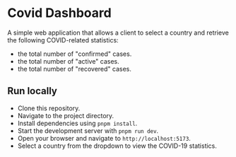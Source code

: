 # Covid Dashboard

A simple web application that allows a client to select a country and retrieve the following COVID-related statistics:

* the total number of "confirmed" cases.
* the total number of "active" cases.
* the total number of "recovered" cases.

## Run locally

* Clone this repository.
* Navigate to the project directory.
* Install dependencies using `pnpm install`.
* Start the development server with `pnpm run dev`.
* Open your browser and navigate to `http://localhost:5173`.
* Select a country from the dropdown to view the COVID-19 statistics.